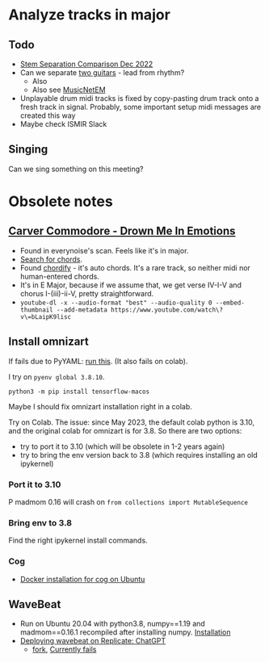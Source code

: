 # Analyze tracks in major



## Todo
- [Stem Separation Comparison Dec 2022](https://www.youtube.com/watch?v=gl5AKCgMSSc)
- Can we separate [two guitars](https://www.youtube.com/watch?v=h6ytkmZEEUU) - lead from rhythm?
   - Also 
   - Also see [MusicNetEM](https://benadar293.github.io/)
- Unplayable drum midi tracks is fixed by copy-pasting drum track onto a fresh track in signal. Probably, some important setup midi messages are created this way
- Maybe check ISMIR Slack



## Singing

Can we sing something on this meeting?





# Obsolete notes

## [Carver Commodore - Drown Me In Emotions](https://www.youtube.com/watch?v=bLaipK9lisc)

- Found in everynoise's scan. Feels like it's in major.
- [Search for chords](https://www.google.com/search?q=Carver+Commodore+-+Drown+Me+In+Emotions+chords). 
- Found [chordify](https://chordify.net/chords/carver-commodore-drown-me-in-emotions-official-music-video-carver-commodore) - it's auto chords. It's a rare track, so neither midi nor human-entered chords.
- It's in E Major, because if we assume that, we get verse IV-I-V and chorus I-(iii)-ii-V, pretty straightforward.
- `youtube-dl -x --audio-format "best" --audio-quality 0 --embed-thumbnail --add-metadata https://www.youtube.com/watch\?v\=bLaipK9lisc`



## Install omnizart

If fails due to PyYAML: [run this](https://github.com/yaml/pyyaml/issues/601#issuecomment-1693730229). (It also fails on colab).

I try on `pyenv global 3.8.10`.

`python3 -m pip install tensorflow-macos`

Maybe I should fix omnizart installation right in a colab.

Try on Colab. The issue: since May 2023, the default colab python is 3.10, and the original colab for omnizart is for 3.8. So there are two options:
- try to port it to 3.10 (which will be obsolete in 1-2 years again)
- try to bring the env version back to 3.8 (which requires installing an old ipykernel)

### Port it to 3.10

P
madmom 0.16 will crash on `from collections import MutableSequence`

### Bring env to 3.8

Find the right ipykernel install commands.

### Cog

- [Docker installation for cog on Ubuntu](https://docs.docker.com/engine/install/ubuntu/)

## WaveBeat
   - Run on Ubuntu 20.04 with python3.8, numpy==1.19 and madmom==0.16.1 recompiled after installing numpy. [Installation](https://gist.github.com/vpavlenko/6d88bd19b4017c0bf63d70ca5a9738e7)
   - [Deploying wavebeat on Replicate: ChatGPT](https://chat.openai.com/share/de2f0f76-a6a0-4029-896e-16a37706f7ea)
      - [fork](https://github.com/vpavlenko/wavebeat), [Currently fails](https://gist.github.com/vpavlenko/6c4982ea9920ad0c46aa035b84afa300)


